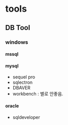 # tools

## DB Tool

### windows

#### mssql

#### mysql

- sequel pro
- sqlectron
- DBAVER
- workbench : 별로 안좋음.

#### oracle

- sqldeveloper
